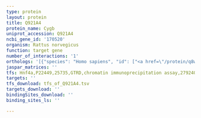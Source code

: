 ```yaml
---
type: protein
layout: protein
title: Q921A4
protein_name: Cygb
uniprot_accession: Q921A4
ncbi_gene_id: '170520'
organism: Rattus norvegicus
function: target gene
number_of_interactions: '1'
orthologs: '[{"species": "Homo sapiens", "id": ["<a href=\"/protein/q8wwm9\">Q8WWM9</a>"]}, {"species": "Danio rerio", "id": ["Q575S8"]}, {"species": "Mus musculus", "id": ["<a href=\"/protein/q9cx80\">Q9CX80</a>"]}, {"species": "Caenorhabditis elegans", "id": ["<a href=\"/protein/b3gwe1\">B3GWE1</a>"]}]'
jaspar_matrices: ''
tfs: Hnf4a,P22449,25735,GTRD,chromatin immunoprecipitation assay,27924024%5Buid%5D,No
targets: ''
tfs_download: tfs_of_Q921A4.tsv
targets_download: ''
bindingSites_download: ''
binding_sites_ls: ''

---
```

